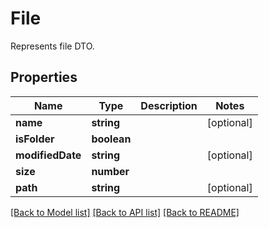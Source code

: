 # File
Represents file DTO.

## Properties
Name | Type | Description | Notes
------------ | ------------- | ------------- | -------------
**name** | **string** |  | [optional]
**isFolder** | **boolean** |  | 
**modifiedDate** | **string** |  | [optional]
**size** | **number** |  | 
**path** | **string** |  | [optional]
[[Back to Model list]](../README.md#documentation-for-models) [[Back to API list]](../README.md#documentation-for-api-endpoints) [[Back to README]](../README.md)

